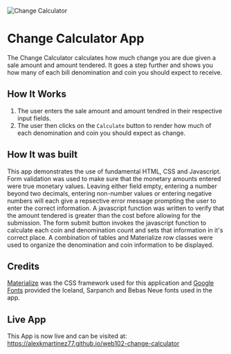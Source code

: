 ![Change Calculator](https://alexkmartinez77.github.io/web-102-change-calculator/images/changeApp.png)
# Change Calculator App

The Change Calculator calculates how much change you are due given a sale amount and
amount tendered. It goes a step further and shows you how many of each bill denomination
and coin you should expect to receive.

## How It Works

1. The user enters the sale amount and amount tendred in their respective input fields.
2. The user then clicks on the `Calculate` button to render how much of each denomination 
and coin you should expect as change.

## How It was built

This app demonstrates the use of fundamental HTML, CSS and Javascript. Form validation was
used to make sure that the monetary amounts entered were true monetary values. Leaving either
field empty, entering a number beyond two decimals, entering non-number values or entering
negative numbers will each give a repsective error message prompting the user to enter the
correct information. A javascript function was written to verify that the amount tendered is 
greater than the cost before allowing for the submission. The form submit button invokes the 
javascript function to calculate each coin and denomination count and sets that information in
it's correct place. A combination of tables and Materialize row classes were used to 
organize the denomination and coin information to be displayed. 
 
## Credits

[Materialize] was the CSS framework used for this application and [Google Fonts] provided
the Iceland, Sarpanch and Bebas Neue fonts used in the app.

[Google Fonts]: https://fonts.google.com/ 
[Materialize]: https://materializecss.com/

## Live App

This App is now live and can be visited at: https://alexkmartinez77.github.io/web102-change-calculator


